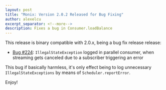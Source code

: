 ```yaml
---
layout: post
title: "Monix: Version 2.0.2 Released for Bug Fixing"
author: alexelcu
excerpt_separator: <!--more-->
description: Fixes a bug in Consumer.loadBalance
---
```


This release is binary compatible with 2.0.x, being a bug fix release
release:

- [Bug #224](https://github.com/monix/monix/issues/224):
  `IllegalStateException` logged in parallel consumer, when streaming
  gets canceled due to a subscriber triggering an error
  
This bug if basically harmless, it's only effect being to log
unnecessary `IllegalStateExceptions` by means of
`Scheduler.reportError`.

Enjoy!
